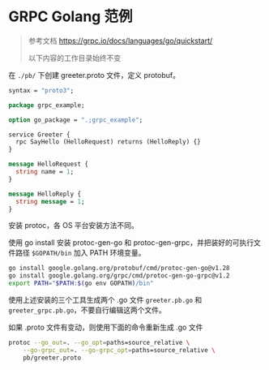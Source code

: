# GRPC Golang 范例

> 参考文档 <https://grpc.io/docs/languages/go/quickstart/>
>
> 以下内容的工作目录始终不变

在 `./pb/` 下创建 greeter.proto 文件，定义 protobuf。

```protobuf
syntax = "proto3";

package grpc_example;

option go_package = ".;grpc_example";

service Greeter {
  rpc SayHello (HelloRequest) returns (HelloReply) {}
}

message HelloRequest {
  string name = 1;
}

message HelloReply {
  string message = 1;
}
```

安装 protoc，各 OS 平台安装方法不同。

使用 go install 安装 protoc-gen-go 和 protoc-gen-grpc，并把装好的可执行文件路径 `$GOPATH/bin` 加入 PATH 环境变量。

```sh
go install google.golang.org/protobuf/cmd/protoc-gen-go@v1.28
go install google.golang.org/grpc/cmd/protoc-gen-go-grpc@v1.2
export PATH="$PATH:$(go env GOPATH)/bin"
```

使用上述安装的三个工具生成两个 .go 文件 `greeter.pb.go` 和 `greeter_grpc.pb.go`，不要自行编辑这两个文件。

如果 .proto 文件有变动，则使用下面的命令重新生成 .go 文件

```sh
protoc --go_out=. --go_opt=paths=source_relative \
    --go-grpc_out=. --go-grpc_opt=paths=source_relative \
    pb/greeter.proto
```
